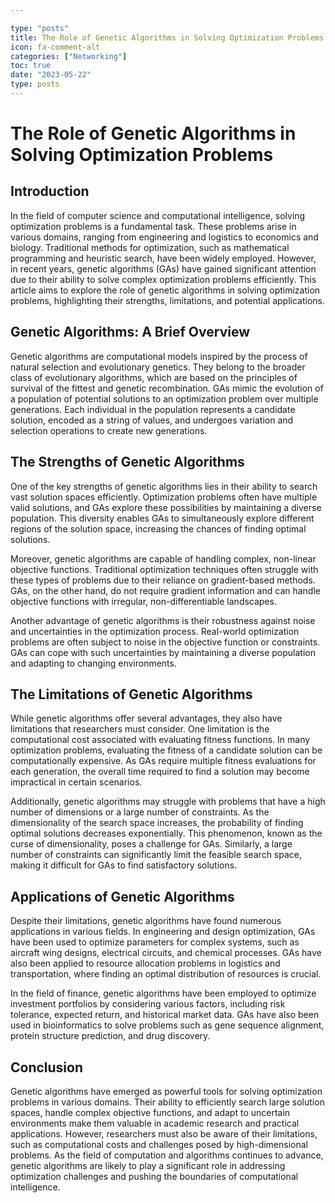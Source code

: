 ```yaml
---

type: "posts"
title: The Role of Genetic Algorithms in Solving Optimization Problems
icon: fa-comment-alt
categories: ["Networking"]
toc: true
date: "2023-05-22"
type: posts
---
```





# The Role of Genetic Algorithms in Solving Optimization Problems

## Introduction

In the field of computer science and computational intelligence, solving optimization problems is a fundamental task. These problems arise in various domains, ranging from engineering and logistics to economics and biology. Traditional methods for optimization, such as mathematical programming and heuristic search, have been widely employed. However, in recent years, genetic algorithms (GAs) have gained significant attention due to their ability to solve complex optimization problems efficiently. This article aims to explore the role of genetic algorithms in solving optimization problems, highlighting their strengths, limitations, and potential applications.

## Genetic Algorithms: A Brief Overview

Genetic algorithms are computational models inspired by the process of natural selection and evolutionary genetics. They belong to the broader class of evolutionary algorithms, which are based on the principles of survival of the fittest and genetic recombination. GAs mimic the evolution of a population of potential solutions to an optimization problem over multiple generations. Each individual in the population represents a candidate solution, encoded as a string of values, and undergoes variation and selection operations to create new generations.

## The Strengths of Genetic Algorithms

One of the key strengths of genetic algorithms lies in their ability to search vast solution spaces efficiently. Optimization problems often have multiple valid solutions, and GAs explore these possibilities by maintaining a diverse population. This diversity enables GAs to simultaneously explore different regions of the solution space, increasing the chances of finding optimal solutions.

Moreover, genetic algorithms are capable of handling complex, non-linear objective functions. Traditional optimization techniques often struggle with these types of problems due to their reliance on gradient-based methods. GAs, on the other hand, do not require gradient information and can handle objective functions with irregular, non-differentiable landscapes.

Another advantage of genetic algorithms is their robustness against noise and uncertainties in the optimization process. Real-world optimization problems are often subject to noise in the objective function or constraints. GAs can cope with such uncertainties by maintaining a diverse population and adapting to changing environments.

## The Limitations of Genetic Algorithms

While genetic algorithms offer several advantages, they also have limitations that researchers must consider. One limitation is the computational cost associated with evaluating fitness functions. In many optimization problems, evaluating the fitness of a candidate solution can be computationally expensive. As GAs require multiple fitness evaluations for each generation, the overall time required to find a solution may become impractical in certain scenarios.

Additionally, genetic algorithms may struggle with problems that have a high number of dimensions or a large number of constraints. As the dimensionality of the search space increases, the probability of finding optimal solutions decreases exponentially. This phenomenon, known as the curse of dimensionality, poses a challenge for GAs. Similarly, a large number of constraints can significantly limit the feasible search space, making it difficult for GAs to find satisfactory solutions.

## Applications of Genetic Algorithms

Despite their limitations, genetic algorithms have found numerous applications in various fields. In engineering and design optimization, GAs have been used to optimize parameters for complex systems, such as aircraft wing designs, electrical circuits, and chemical processes. GAs have also been applied to resource allocation problems in logistics and transportation, where finding an optimal distribution of resources is crucial.

In the field of finance, genetic algorithms have been employed to optimize investment portfolios by considering various factors, including risk tolerance, expected return, and historical market data. GAs have also been used in bioinformatics to solve problems such as gene sequence alignment, protein structure prediction, and drug discovery.

## Conclusion

Genetic algorithms have emerged as powerful tools for solving optimization problems in various domains. Their ability to efficiently search large solution spaces, handle complex objective functions, and adapt to uncertain environments make them valuable in academic research and practical applications. However, researchers must also be aware of their limitations, such as computational costs and challenges posed by high-dimensional problems. As the field of computation and algorithms continues to advance, genetic algorithms are likely to play a significant role in addressing optimization challenges and pushing the boundaries of computational intelligence.
